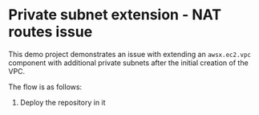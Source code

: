 


# Private subnet extension - NAT routes issue

This demo project demonstrates an issue with extending an `awsx.ec2.vpc` component with additional private subnets after the initial creation of the VPC.

The flow is as follows:
1. Deploy the repository in it 